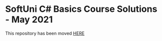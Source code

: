 # SoftUni C# Basics Course Solutions - May 2021

This repository has been moved [HERE](https://github.com/Teodor92/softuni-solutions/tree/main/softuni-basics-2021-may)